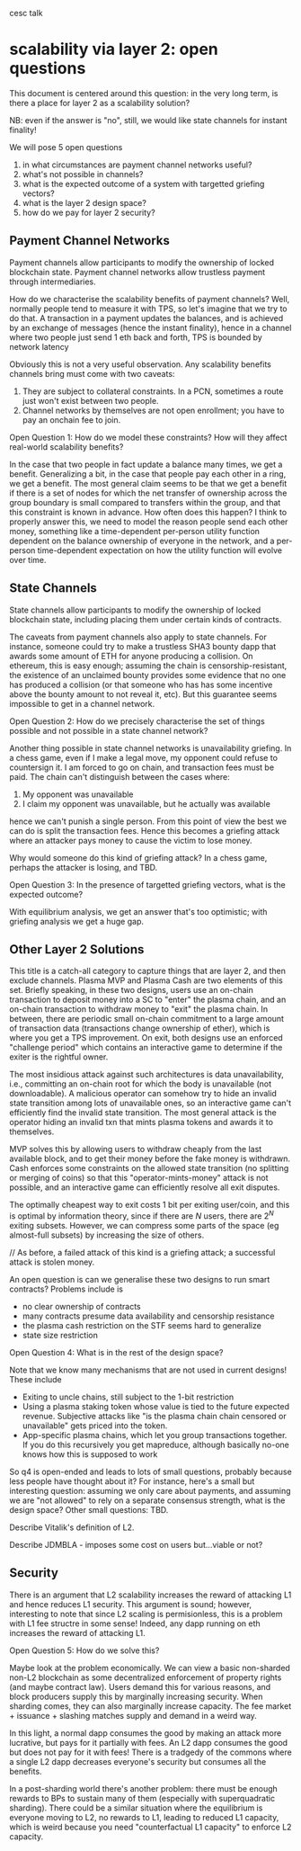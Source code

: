 cesc talk

# scalability via layer 2: open questions

This document is centered around this question: in the very long term, is there a place for layer 2 as a scalability solution?

NB: even if the answer is "no", still, we would like state channels for instant finality!

We will pose 5 open questions

1. in what circumstances are payment channel networks useful?
2. what's not possible in channels?
3. what is the expected outcome of a system with targetted griefing vectors?
4. what is the layer 2 design space?
5. how do we pay for layer 2 security?

## Payment Channel Networks

Payment channels allow participants to modify the ownership of locked blockchain state. Payment channel networks allow trustless payment through intermediaries.

How do we characterise the scalability benefits of payment channels? Well, normally people tend to measure it with TPS, so let's imagine that we try to do that. A transaction in a payment updates the balances, and is achieved by an exchange of messages (hence the instant finality), hence in a channel where two people just send 1 eth back and forth, TPS is bounded by network latency

Obviously this is not a very useful observation. Any scalability benefits channels bring must come with two caveats:

1. They are subject to collateral constraints. In a PCN, sometimes a route just won't exist between two people.
2. Channel networks by themselves are not open enrollment; you have to pay an onchain fee to join.

Open Question 1: How do we model these constraints? How will they affect real-world scalability benefits?

In the case that two people in fact update a balance many times, we get a benefit. Generalizing a bit, in the case that people pay each other in a ring, we get a benefit. The most general claim seems to be that we get a benefit if there is a set of nodes for which the net transfer of ownership across the group boundary is small compared to transfers within the group, and that this constraint is known in advance. How often does this happen? I think to properly answer this, we need to model the reason people send each other money, something like a time-dependent per-person utility function dependent on the balance ownership of everyone in the network, and a per-person time-dependent expectation on how the utility function will evolve over time.

## State Channels

State channels allow participants to modify the ownership of locked blockchain state, including placing them under certain kinds of contracts.

The caveats from payment channels also apply to state channels. For instance, someone could try to make a trustless SHA3 bounty dapp that awards some amount of ETH for anyone producing a collision. On ethereum, this is easy enough; assuming the chain is censorship-resistant, the existence of an unclaimed bounty provides some evidence that no one has produced a collision (or that someone who has has some incentive above the bounty amount to not reveal it, etc). But this guarantee seems impossible to get in a channel network.

Open Question 2: How do we precisely characterise the set of things possible and not possible in a state channel network?

Another thing possible in state channel networks is unavailability griefing. In a chess game, even if I make a legal move, my opponent could refuse to countersign it. I am forced to go on chain, and transaction fees must be paid. The chain can't distinguish between the cases where:

1. My opponent was unavailable
2. I claim my opponent was unavailable, but he actually was available

hence we can't punish a single person. From this point of view the best we can do is split the transaction fees. Hence this becomes a griefing attack where an attacker pays money to cause the victim to lose money.

Why would someone do this kind of griefing attack? In a chess game, perhaps the attacker is losing, and TBD.

Open Question 3: In the presence of targetted griefing vectors, what is the expected outcome?

With equilibrium analysis, we get an answer that's too optimistic; with griefing analysis we get a huge gap.

## Other Layer 2 Solutions

This title is a catch-all category to capture things that are layer 2, and then exclude channels. Plasma MVP and Plasma Cash are two elements of this set. Briefly speaking, in these two designs, users use an on-chain transaction to deposit money into a SC to "enter" the plasma chain, and an on-chain transaction to withdraw money to "exit" the plasma chain. In between, there are periodic small on-chain commitment to a large amount of transaction data (transactions change ownership of ether), which is where you get a TPS improvement. On exit, both designs use an enforced "challenge period" which contains an interactive game to determine if the exiter is the rightful owner.

The most insidious attack against such architectures is data unavailability, i.e., committing an on-chain root for which the body is unavailable (not downloadable). A malicious operator can somehow try to hide an invalid state transition among lots of unavailable ones, so an interactive game can't efficiently find the invalid state transition. The most general attack is the operator hiding an invalid txn that mints plasma tokens and awards it to themselves.

MVP solves this by allowing users to withdraw cheaply from the last available block, and to get their money before the fake money is withdrawn. Cash enforces some constraints on the allowed state transition (no splitting or merging of coins) so that this "operator-mints-money" attack is not possible, and an interactive game can efficiently resolve all exit disputes.

The optimally cheapest way to exit costs 1 bit per exiting user/coin, and this is optimal by information theory, since if there are $N$ users, there are $2^N$ exiting subsets. However, we can compress some parts of the space (eg almost-full subsets) by increasing the size of others.

// As before, a failed attack of this kind is a griefing attack; a successful attack is stolen money.

An open question is can we generalise these two designs to run smart contracts? Problems include is

- no clear ownership of contracts
- many contracts presume data availability and censorship resistance
- the plasma cash restriction on the STF seems hard to generalize
- state size restriction

Open Question 4: What is in the rest of the design space?

Note that we know many mechanisms that are not used in current designs! These include

- Exiting to uncle chains, still subject to the 1-bit restriction
- Using a plasma staking token whose value is tied to the future expected revenue. Subjective attacks like "is the plasma chain chain censored or unavailable" gets priced into the token.
- App-specific plasma chains, which let you group transactions together. If you do this recursively you get mapreduce, although basically no-one knows how this is supposed to work

So q4 is open-ended and leads to lots of small questions, probably because less people have thought about it? For instance, here's a small but interesting question: assuming we only care about payments, and assuming we are "not allowed" to rely on a separate consensus strength, what is the design space? Other small questions: TBD.

Describe Vitalik's definition of L2.

Describe JDMBLA - imposes some cost on users but...viable or not?

## Security

There is an argument that L2 scalability increases the reward of attacking L1 and hence reduces L1 security. This argument is sound; however, interesting to note that since L2 scaling is permisionless, this is a problem with L1 fee structre in some sense! Indeed, any dapp running on eth increases the reward of attacking L1.

Open Question 5: How do we solve this?

Maybe look at the problem economically. We can view a basic non-sharded non-L2 blockchain as some decentralized enforcement of property rights (and maybe contract law). Users demand this for various reasons, and block producers supply this by marginally increasing security. When sharding comes, they can also marginally increase capacity. The fee market + issuance + slashing matches supply and demand in a weird way.

In this light, a normal dapp consumes the good by making an attack more lucrative, but pays for it partially with fees. An L2 dapp consumes the good but does not pay for it with fees! There is a tradgedy of the commons where a single L2 dapp decreases everyone's security but consumes all the benefits.

In a post-sharding world there's another problem: there must be enough rewards to BPs to sustain many of them (especially with superquadratic sharding). There could be a similar situation where the equilibrium is everyone moving to L2, no rewards to L1, leading to reduced L1 capacity, which is weird because you need "counterfactual L1 capacity" to enforce L2 capacity.
